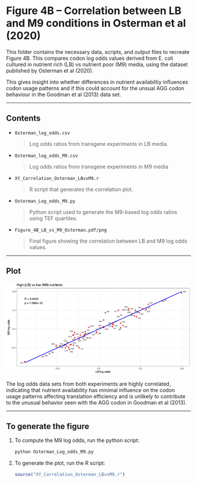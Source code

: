# Figure 4B – Correlation between LB and M9 conditions in Osterman et al (2020)

This folder contains the necessary data, scripts, and output files to recreate Figure 4B. This compares codon log odds values derived from E. coli cultured in nutrient rich (LB) vs nutrient poor (M9) media, using the dataset published by Osterman et al (2020).

This gives insight into whether differences in nutrient availabiltiy influences codon usage patterns and if this could account for the unsual AGG codon behaviour in the Goodman et al (2013) data set.

---

## Contents

- `Osterman_log_odds.csv`  
  > Log odds ratios from transgene experiments in LB media.

- `Osterman_log_odds_M9.csv`  
  > Log odds ratios from transgene experiments in M9 media

- `XY_Correlation_Osterman_LBvsM9.r`  
  > R script that generates the correlation plot.

- `Osterman_Log_odds_M9.py`  
  > Python script used to generate the M9-based log odds ratios using TEF quartiles.

- `Figure_4B_LB_vs_M9_Osterman.pdf/png`  
  > Final figure showing the correlation between LB and M9 log odds values.

---

## Plot

![Figure 1](Figure_4B_LB_vs_M9_Osterman.png)

The log odds data sets from both experiments are highly correlated, indicating that nutrient availability has minimal influence on the codon usage patterns affecting translation efficiency and is unlikely to contribute to the unusual behavior seen with the AGG codon in Goodman et al (2013).

---

## To generate the figure

1. To compute the M9 log odds, run the python script:

    ```bash
    python Osterman_Log_odds_M9.py
    ```

2. To generate the plot, run the R script:

    ```r
    source("XY_Correlation_Osterman_LBvsM9.r")
    ```
